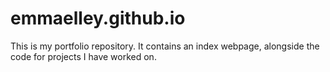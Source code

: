 # emmaelley.github.io

This is my portfolio repository. It contains an index webpage, alongside the code for projects I have worked on.
